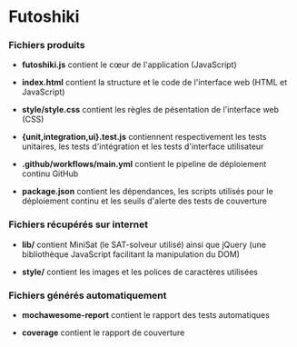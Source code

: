 # Futoshiki

### Fichiers produits

- **futoshiki.js** contient le cœur de l'application (JavaScript)

- **index.html** contient la structure et le code de l'interface web (HTML et JavaScript) 

- **style/style.css** contient les règles de pésentation de l'interface web (CSS)

- **{unit,integration,ui}.test.js** contiennent respectivement les tests unitaires, les tests d'intégration et les tests d'interface utilisateur

- **.github/workflows/main.yml** contient le pipeline de déploiement continu GitHub

- **package.json** contient les dépendances, les scripts utilisés pour le déploiement continu et les seuils d'alerte des tests de couverture

### Fichiers récupérés sur internet

- **lib/** contient MiniSat (le SAT-solveur utilisé) ainsi que jQuery (une bibliothèque JavaScript facilitant la manipulation du DOM)

- **style/** contient les images et les polices de caractères utilisées

### Fichiers générés automatiquement

- **mochawesome-report** contient le rapport des tests automatiques

- **coverage** contient le rapport de couverture

